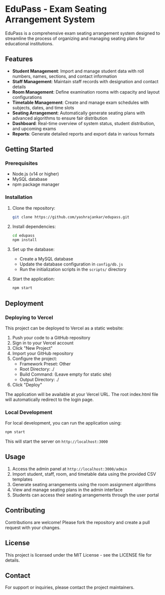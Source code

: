 # EduPass - Exam Seating Arrangement System

EduPass is a comprehensive exam seating arrangement system designed to streamline the process of organizing and managing seating plans for educational institutions.

## Features

- **Student Management**: Import and manage student data with roll numbers, names, sections, and contact information
- **Staff Management**: Maintain staff records with designation and contact details
- **Room Management**: Define examination rooms with capacity and layout configurations
- **Timetable Management**: Create and manage exam schedules with subjects, dates, and time slots
- **Seating Arrangement**: Automatically generate seating plans with advanced algorithms to ensure fair distribution
- **Dashboard**: Real-time overview of system status, student distribution, and upcoming exams
- **Reports**: Generate detailed reports and export data in various formats

## Getting Started

### Prerequisites

- Node.js (v14 or higher)
- MySQL database
- npm package manager

### Installation

1. Clone the repository:
   ```bash
   git clone https://github.com/yashrajankar/edupass.git
   ```

2. Install dependencies:
   ```bash
   cd edupass
   npm install
   ```

3. Set up the database:
   - Create a MySQL database
   - Update the database configuration in `config/db.js`
   - Run the initialization scripts in the `scripts/` directory

4. Start the application:
   ```bash
   npm start
   ```

## Deployment

### Deploying to Vercel

This project can be deployed to Vercel as a static website:

1. Push your code to a GitHub repository
2. Sign in to your Vercel account
3. Click "New Project"
4. Import your GitHub repository
5. Configure the project:
   - Framework Preset: Other
   - Root Directory: ./
   - Build Command: (Leave empty for static site)
   - Output Directory: ./
6. Click "Deploy"

The application will be available at your Vercel URL. The root index.html file will automatically redirect to the login page.

### Local Development

For local development, you can run the application using:

```bash
npm start
```

This will start the server on `http://localhost:3000`

## Usage

1. Access the admin panel at `http://localhost:3000/admin`
2. Import student, staff, room, and timetable data using the provided CSV templates
3. Generate seating arrangements using the room assignment algorithms
4. View and manage seating plans in the admin interface
5. Students can access their seating arrangements through the user portal

## Contributing

Contributions are welcome! Please fork the repository and create a pull request with your changes.

## License

This project is licensed under the MIT License - see the LICENSE file for details.

## Contact

For support or inquiries, please contact the project maintainers.